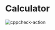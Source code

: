 # Calculator
![cppcheck-action](https://github.com/99002770/activity-2/workflows/cppcheck-action/badge.svg)
